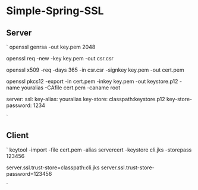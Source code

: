 # Simple-Spring-SSL

## Server
`
openssl genrsa -out key.pem 2048

openssl req -new -key key.pem -out csr.csr

openssl x509 -req -days 365 -in csr.csr -signkey key.pem -out cert.pem

openssl pkcs12 -export -in cert.pem -inkey key.pem -out keystore.p12 -name youralias -CAfile cert.pem -caname root

server:
  ssl:
    key-alias: youralias
    key-store: classpath:keystore.p12
    key-store-password: 1234

`

## Client
`
keytool -import -file cert.pem -alias servercert -keystore cli.jks -storepass 123456

server.ssl.trust-store=classpath:cli.jks
server.ssl.trust-store-password=123456

`
